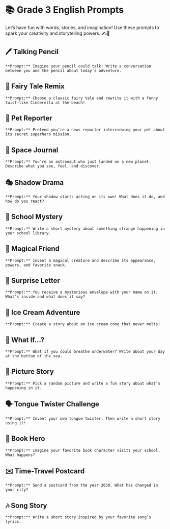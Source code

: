 # 📚 Grade 3 English Prompts

Let’s have fun with words, stories, and imagination! Use these prompts to spark your creativity and storytelling powers. ✍️📖

## 🖊️ Talking Pencil
```
**Prompt:** Imagine your pencil could talk! Write a conversation between you and the pencil about today’s adventure.
```

## 🧚 Fairy Tale Remix
```
**Prompt:** Choose a classic fairy tale and rewrite it with a funny twist—like Cinderella at the beach!
```

## 🐶 Pet Reporter
```
**Prompt:** Pretend you’re a news reporter interviewing your pet about its secret superhero mission.
```

## 🚀 Space Journal
```
**Prompt:** You’re an astronaut who just landed on a new planet. Describe what you see, feel, and discover.
```

## 🎭 Shadow Drama
```
**Prompt:** Your shadow starts acting on its own! What does it do, and how do you react?
```

## 🏫 School Mystery
```
**Prompt:** Write a short mystery about something strange happening in your school library.
```

## 🦄 Magical Friend
```
**Prompt:** Invent a magical creature and describe its appearance, powers, and favorite snack.
```

## 🎁 Surprise Letter
```
**Prompt:** You receive a mysterious envelope with your name on it. What’s inside and what does it say?
```

## 🍦 Ice Cream Adventure
```
**Prompt:** Create a story about an ice cream cone that never melts!
```

## 🤔 What If…?
```
**Prompt:** What if you could breathe underwater? Write about your day at the bottom of the sea.
```

## 🎨 Picture Story
```
**Prompt:** Pick a random picture and write a fun story about what’s happening in it.
```

## 🗣️ Tongue Twister Challenge
```
**Prompt:** Invent your own tongue twister. Then write a short story using it!
```

## 📖 Book Hero
```
**Prompt:** Imagine your favorite book character visits your school. What happens?
```

## ✉️ Time-Travel Postcard
```
**Prompt:** Send a postcard from the year 2050. What has changed in your city?
```

## 🎶 Song Story
```
**Prompt:** Write a short story inspired by your favorite song’s lyrics.
```
